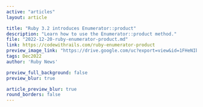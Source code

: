 ```yaml
---
active: "articles"
layout: article

title: "Ruby 3.2 introduces Enumerator::product"
description: "Learn how to use the Enumerator::product method."
file: "2022-12-20-ruby-enumerator-product.md"
link: https://codewithrails.com/ruby-enumerator-product 
preview_image_link: "https://drive.google.com/uc?export=view&id=1FHeNIb8yhNN2zRT1_Eeu2mjVb510ULxi"
tags: Dec2022
author: 'Ruby News'

preview_full_background: false
preview_blur: true

article_preview_blur: true
round_borders: false
---
```

